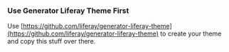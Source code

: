 ### Use Generator Liferay Theme First

Use [https://github.com/liferay/generator-liferay-theme](https://github.com/liferay/generator-liferay-theme) to create your theme and copy this stuff over there.